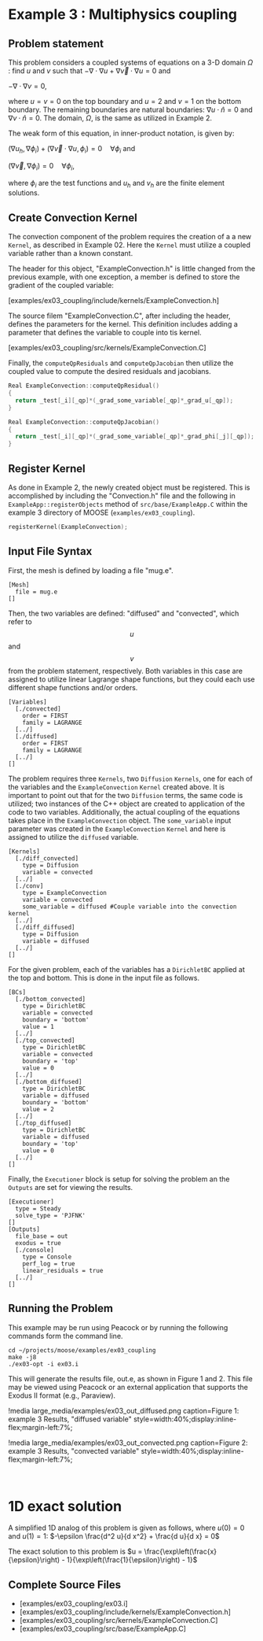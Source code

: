# Example 3 : Multiphysics coupling

## Problem statement

This problem considers a coupled systems of equations on a 3-D domain $\Omega$ : find $u$ and $v$
such that $-\nabla \cdot \nabla u + \nabla\vec{v} \cdot \nabla u = 0$ and

$-\nabla \cdot \nabla v = 0$,

where $u=v=0$ on the top boundary and $u=2$ and $v=1$ on the bottom boundary. The remaining
boundaries are natural boundaries: $\nabla u \cdot \hat{n} = 0$ and $\nabla v \cdot \hat{n} = 0$.
The domain, $\Omega$, is the same as utilized in Example 2.

The weak form of this equation, in inner-product notation, is given by:

$(\nabla u_h, \nabla \phi_i) + (\nabla\vec{v} \cdot \nabla u, \phi_i)= 0 \quad \forall  \phi_i$ and

$(\nabla\vec{v}, \nabla\phi_i)= 0 \quad \forall  \phi_i$,

where $\phi_i$ are the test functions and $u_h$ and $v_h$ are the finite element solutions.

## Create Convection Kernel

The convection component of the problem requires the creation of a a new `Kernel`, as described in
Example 02. Here the `Kernel` must utilize a coupled variable rather than a known constant. 

The header for this object, "ExampleConvection.h" is little changed from the previous example,
with one exception, a member is defined to store the gradient of the coupled variable:

[examples/ex03_coupling/include/kernels/ExampleConvection.h]

The source filem "ExampleConvection.C", after including the header, defines the parameters for the
kernel. This definition includes adding a parameter that defines the variable to couple into tis
kernel.

[examples/ex03_coupling/src/kernels/ExampleConvection.C]

Finally, the `computeQpResiduals` and `computeQpJacobian` then utilize the coupled value to
compute the desired residuals and jacobians.

```cpp
Real ExampleConvection::computeQpResidual()
{
  return _test[_i][_qp]*(_grad_some_variable[_qp]*_grad_u[_qp]);
}
```

```cpp
Real ExampleConvection::computeQpJacobian()
{
  return _test[_i][_qp]*(_grad_some_variable[_qp]*_grad_phi[_j][_qp]);
}
```

## Register Kernel

As done in Example 2, the newly created object must be registered. This is accomplished by
including the "Convection.h" file and the following in `ExampleApp::registerObjects` method of
`src/base/ExampleApp.C` within the example 3 directory of MOOSE (`examples/ex03_coupling`).

```cpp
registerKernel(ExampleConvection); 
```

## Input File Syntax

First, the mesh is defined by loading a file "mug.e".

```puppet
[Mesh]
  file = mug.e
[]
```

Then, the two variables are defined: "diffused" and "convected", which refer to $$u$$ and $$v$$
from the problem statement, respectively. Both variables in this case are assigned to utilize
linear Lagrange shape functions, but they could each use different shape functions and/or orders.

```puppet
[Variables]
  [./convected]
    order = FIRST
    family = LAGRANGE
  [../]
  [./diffused]
    order = FIRST
    family = LAGRANGE
  [../]
[]
```

The problem requires three `Kernels`, two `Diffusion` `Kernels`, one for each of the variables and
the `ExampleConvection` `Kernel` created above. It is important to point out that for the two
`Diffusion` terms, the same code is utilized; two instances of the C++ object are created to
application of the code to two variables.  Additionally, the actual coupling of the equations
takes place in the `ExampleConvection` object. The `some_variable` input parameter was created in
the `ExampleConvection` `Kernel` and here is assigned to utilize the `diffused` variable.

```puppet
[Kernels]
  [./diff_convected]
    type = Diffusion
    variable = convected
  [../]
  [./conv]
    type = ExampleConvection
    variable = convected
    some_variable = diffused #Couple variable into the convection kernel
  [../]
  [./diff_diffused]
    type = Diffusion
    variable = diffused
  [../]
[]
```

For the given problem, each of the variables has a `DirichletBC` applied at the top and bottom.
This is done in the input file as follows.

```puppet
[BCs]
  [./bottom_convected]
    type = DirichletBC
    variable = convected
    boundary = 'bottom'
    value = 1
  [../]
  [./top_convected]
    type = DirichletBC
    variable = convected
    boundary = 'top'
    value = 0
  [../]
  [./bottom_diffused]
    type = DirichletBC
    variable = diffused
    boundary = 'bottom'
    value = 2
  [../]
  [./top_diffused]
    type = DirichletBC
    variable = diffused
    boundary = 'top'
    value = 0
  [../]
[]
```

Finally, the `Executioner` block is setup for solving the problem an the `Outputs` are set for
viewing the results.

```puppet
[Executioner]
  type = Steady
  solve_type = 'PJFNK'
[]
[Outputs]
  file_base = out
  exodus = true
  [./console]
    type = Console
    perf_log = true
    linear_residuals = true
  [../]
[]
```

## Running the Problem

This example may be run using Peacock or by running the following commands form the command line.

```
cd ~/projects/moose/examples/ex03_coupling
make -j8
./ex03-opt -i ex03.i
```

This will generate the results file, out.e, as shown in Figure 1 and 2. This file may be viewed
using Peacock or an external application that supports the Exodus II format (e.g., Paraview).

<div style="width:100%">

!media large_media/examples/ex03_out_diffused.png
       caption=Figure 1: example 3 Results, "diffused variable"
       style=width:40%;display:inline-flex;margin-left:7%;

!media large_media/examples/ex03_out_convected.png
       caption=Figure 2: example 3 Results, "convected variable"
       style=width:40%;display:inline-flex;margin-left:7%;

</div><br>

# 1D exact solution

 A simplified 1D analog of this problem is given as follows, where $u(0)=0$ and $u(1)=1$:
$-\epsilon \frac{d^2 u}{d x^2} + \frac{d u}{d x} = 0$

The exact solution to this problem is
$u = \frac{\exp\left(\frac{x}{\epsilon}\right) - 1}{\exp\left(\frac{1}{\epsilon}\right) - 1}$

## Complete Source Files

- [examples/ex03_coupling/ex03.i]
- [examples/ex03_coupling/include/kernels/ExampleConvection.h]
- [examples/ex03_coupling/src/kernels/ExampleConvection.C]
- [examples/ex03_coupling/src/base/ExampleApp.C]


